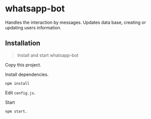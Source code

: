 # whatsapp-bot
Handles the interaction by messages. Updates data base, creating or updating users information.

## Installation
> Install and start whatsapp-bot

Copy this project.

Install dependencies.
```
npm install
```

Edit `config.js`.

Start
```
npm start.
```

